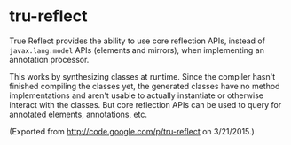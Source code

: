 # tru-reflect

True Reflect provides the ability to use core reflection APIs, instead of `javax.lang.model` APIs (elements and mirrors), when implementing an annotation processor.

This works by synthesizing classes at runtime. Since the compiler hasn't finished compiling the classes yet, the generated classes have no method implementations and aren't usable to actually instantiate or otherwise interact with the classes. But core reflection APIs can be used to query for annotated elements, annotations, etc.

(Exported from http://code.google.com/p/tru-reflect on 3/21/2015.)
